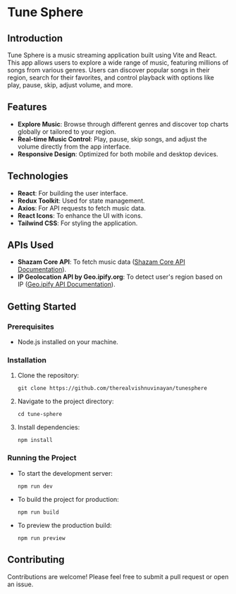 
# Tune Sphere

## Introduction
Tune Sphere is a music streaming application built using Vite and React. This app allows users to explore a wide range of music, featuring millions of songs from various genres. Users can discover popular songs in their region, search for their favorites, and control playback with options like play, pause, skip, adjust volume, and more.

## Features
- **Explore Music**: Browse through different genres and discover top charts globally or tailored to your region.
- **Real-time Music Control**: Play, pause, skip songs, and adjust the volume directly from the app interface.
- **Responsive Design**: Optimized for both mobile and desktop devices.

## Technologies
- **React**: For building the user interface.
- **Redux Toolkit**: Used for state management.
- **Axios**: For API requests to fetch music data.
- **React Icons**: To enhance the UI with icons.
- **Tailwind CSS**: For styling the application.

## APIs Used
- **Shazam Core API**: To fetch music data ([Shazam Core API Documentation](https://rapidapi.com/tipsters/api/shazam-core)).
- **IP Geolocation API by Geo.ipify.org**: To detect user's region based on IP ([Geo.ipify API Documentation](https://geo.ipify.org/docs)).

## Getting Started

### Prerequisites
- Node.js installed on your machine.

### Installation
1. Clone the repository:
   ```
   git clone https://github.com/therealvishnuvinayan/tunesphere
   ```
2. Navigate to the project directory:
   ```
   cd tune-sphere
   ```
3. Install dependencies:
   ```
   npm install
   ```

### Running the Project
- To start the development server:
  ```
  npm run dev
  ```
- To build the project for production:
  ```
  npm run build
  ```
- To preview the production build:
  ```
  npm run preview
  ```

## Contributing
Contributions are welcome! Please feel free to submit a pull request or open an issue.
